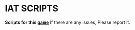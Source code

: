 # IAT SCRIPTS

**Scripts for this [game](https://www.roblox.com/games/5864786637/In-Another-Time-Kars-Rework)**
If there are any issues, Please report it.
